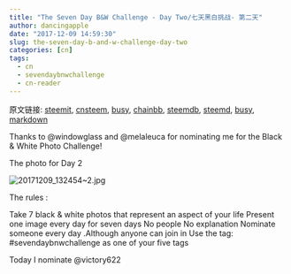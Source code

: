 ```yaml
---
title: "The Seven Day B&W Challenge - Day Two/七天黑白挑战- 第二天"
author: dancingapple
date: "2017-12-09 14:59:30"
slug: the-seven-day-b-and-w-challenge-day-two
categories: [cn]
tags: 
  - cn
  - sevendaybnwchallenge
  - cn-reader
---
```


原文链接: [steemit](https://steemit.com), [cnsteem](https://cnsteem.com), [busy](https://busy.org), [chainbb](https://chainbb.com), [steemdb](https://steemdb.com), [steemd](https://steemd.com), [busy](https://busy.org), [markdown](https://raw.githubusercontent.com/pzhaonet/steem_dancingapple/master/content/post/the-seven-day-b-and-w-challenge-day-two.md)

Thanks to @windowglass and @melaleuca for nominating me for the Black & White Photo Challenge!

The photo for Day 2

![20171209_132454~2.jpg](https://steemitimages.com/DQmPxMKSoTSdsEcjrmM9jwCtaciJyYjDPy9BGCT4N26Afc3/20171209_132454~2.jpg)

The rules :

Take 7 black & white photos that represent an aspect of your life
Present one image every day for seven days
No people
No explanation
Nominate someone every day .Although anyone can join in
Use the tag: #sevendaybnwchallenge as one of your five tags

Today I nominate  @victory622

